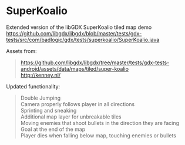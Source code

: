 # SuperKoalio
Extended version of the libGDX SuperKoalio tiled map demo
https://github.com/libgdx/libgdx/blob/master/tests/gdx-tests/src/com/badlogic/gdx/tests/superkoalio/SuperKoalio.java

Assets from:  
>https://github.com/libgdx/libgdx/tree/master/tests/gdx-tests-android/assets/data/maps/tiled/super-koalio  
http://kenney.nl/

Updated functionality:  
>Double Jumping  
Camera properly follows player in all directions  
Sprinting and sneaking  
Additional map layer for unbreakable tiles  
Moving enemies that shoot bullets in the direction they are facing  
Goal at the end of the map  
Player dies when falling below map, touching enemies or bullets